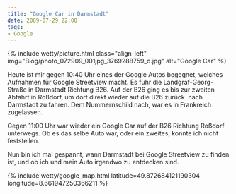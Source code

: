 ```yaml
---
title: "Google Car in Darmstadt"
date: 2009-07-29 22:00
tags: 
- Google
---
```

{% include wetty/picture.html class="align-left" img="Blog/photo_072909_001jpg_3769288759_o.jpg" alt="Google Car" %}

Heute ist mir gegen 10:40 Uhr eines der Google Autos begegnet, welches Aufnahmen für Google Streetview macht. Es fuhr die Landgraf-Georg-Straße in Darmstadt Richtung B26. Auf der B26 ging es bis zur zweiten Abfahrt in Roßdorf, um dort direkt wieder auf die B26 zurück  nach Darmstadt zu fahren. Dem Nummernschild nach, war es in Frankreich zugelassen.

Gegen 11:00 Uhr war wieder ein Google Car auf der B26 Richtung Roßdorf unterwegs. Ob es das selbe Auto war, oder ein zweites, konnte ich nicht feststellen.

Nun bin ich mal gespannt, wann Darmstadt bei Google Streetview zu finden ist, und ob ich und mein Auto irgendwo zu entdecken sind.

{% include wetty/google_map.html latitude=49.872684121190304 longitude=8.661947250366211 %}

